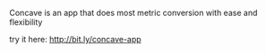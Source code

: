 Concave is an app that does most metric conversion with ease and flexibility

try it here: http://bit.ly/concave-app
